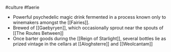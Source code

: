 #culture #faerie 
* Powerful psychedelic magic drink fermented in a process known only to winemakers amongst the [[Fairies]].
* Brewed of [[Gaebyryen]], which occasionally sprout near the spouts of [[The Routes Between]]
* Once barter goods during the [[Reign of Starlight]], several bottles lie as prized vintage in the cellars at [[Aloghsterre]] and [[Weolcantam]]